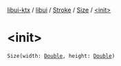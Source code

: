 [libui-ktx](../../../index.md) / [libui](../../index.md) / [Stroke](../index.md) / [Size](index.md) / [&lt;init&gt;](./-init-.md)

# &lt;init&gt;

`Size(width: `[`Double`](https://kotlinlang.org/api/latest/jvm/stdlib/kotlin/-double/index.html)`, height: `[`Double`](https://kotlinlang.org/api/latest/jvm/stdlib/kotlin/-double/index.html)`)`